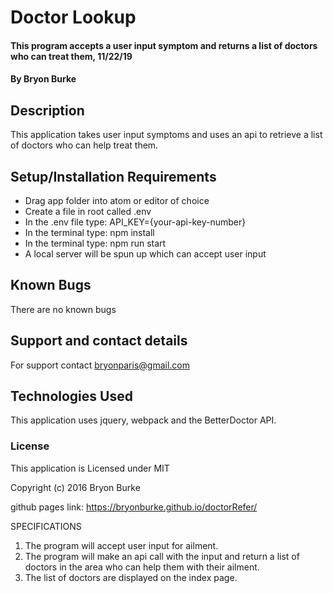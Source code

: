 # Doctor Lookup

#### This program accepts a user input symptom and returns a list of doctors who can treat them, 11/22/19

#### By Bryon Burke

## Description

This application takes user input symptoms and uses an api to retrieve a list of doctors who can help treat them.

## Setup/Installation Requirements

* Drag app folder into atom or editor of choice
* Create a file in root called .env
* In the .env file type: API_KEY={your-api-key-number}
* In the terminal type: npm install
* In the terminal type: npm run start
* A local server will be spun up which can accept user input



## Known Bugs

There are no known bugs

## Support and contact details

For support contact bryonparis@gmail.com

## Technologies Used

This application uses jquery, webpack and the BetterDoctor API.

### License

This application is Licensed under MIT

Copyright (c) 2016 Bryon Burke

github pages link: https://bryonburke.github.io/doctorRefer/

SPECIFICATIONS

1. The program will accept user input for ailment.
2. The program will make an api call with the input and return a list of doctors in the area who can help them with their ailment.
3. The list of doctors are displayed on the index page.
